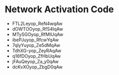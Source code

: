# Network Activation Code
* FTL2Leyop_ReN4wqAw
* dOWTOOyop_RfS4IqAw
* MTySGOyop_RfMIUqAw
* ibePJuyop_RfcwYqAw
* 7qlyYuyop_Ze5dMqAw
* TdhXG-yop_ZeyRAqAw
* q16fDOyop_ZfHbUqAw
* jFAuQeyop_Za_y0qAw
* dcKvXOyop_ZbgD0qAw